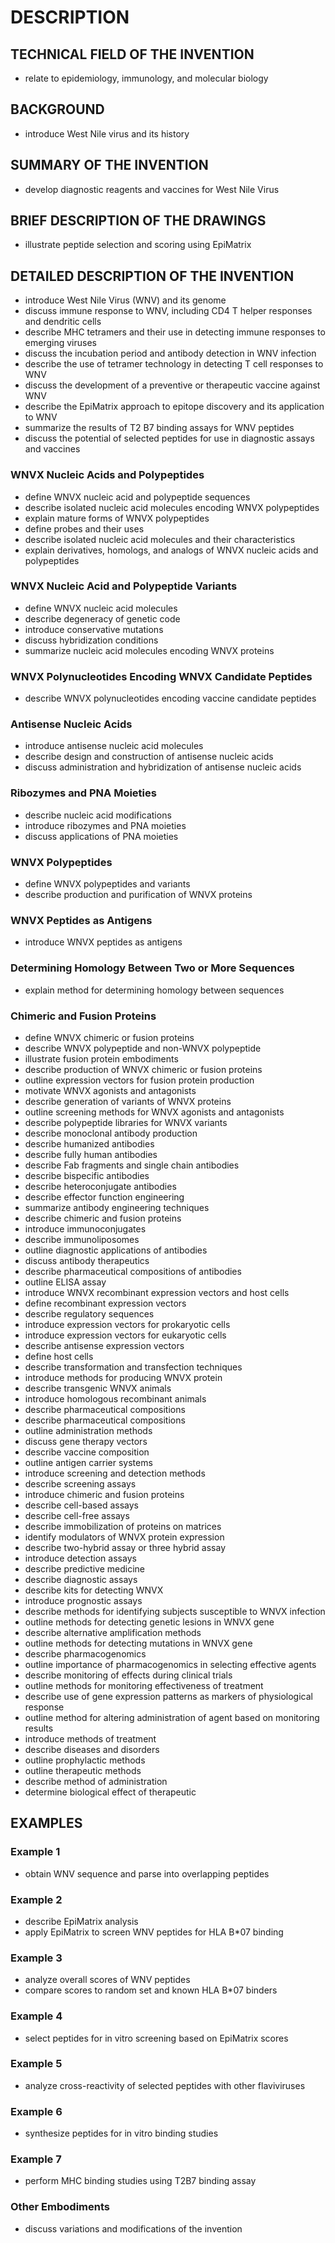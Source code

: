 # DESCRIPTION

## TECHNICAL FIELD OF THE INVENTION

- relate to epidemiology, immunology, and molecular biology

## BACKGROUND

- introduce West Nile virus and its history

## SUMMARY OF THE INVENTION

- develop diagnostic reagents and vaccines for West Nile Virus

## BRIEF DESCRIPTION OF THE DRAWINGS

- illustrate peptide selection and scoring using EpiMatrix

## DETAILED DESCRIPTION OF THE INVENTION

- introduce West Nile Virus (WNV) and its genome
- discuss immune response to WNV, including CD4 T helper responses and dendritic cells
- describe MHC tetramers and their use in detecting immune responses to emerging viruses
- discuss the incubation period and antibody detection in WNV infection
- describe the use of tetramer technology in detecting T cell responses to WNV
- discuss the development of a preventive or therapeutic vaccine against WNV
- describe the EpiMatrix approach to epitope discovery and its application to WNV
- summarize the results of T2 B7 binding assays for WNV peptides
- discuss the potential of selected peptides for use in diagnostic assays and vaccines

### WNVX Nucleic Acids and Polypeptides

- define WNVX nucleic acid and polypeptide sequences
- describe isolated nucleic acid molecules encoding WNVX polypeptides
- explain mature forms of WNVX polypeptides
- define probes and their uses
- describe isolated nucleic acid molecules and their characteristics
- explain derivatives, homologs, and analogs of WNVX nucleic acids and polypeptides

### WNVX Nucleic Acid and Polypeptide Variants

- define WNVX nucleic acid molecules
- describe degeneracy of genetic code
- introduce conservative mutations
- discuss hybridization conditions
- summarize nucleic acid molecules encoding WNVX proteins

### WNVX Polynucleotides Encoding WNVX Candidate Peptides

- describe WNVX polynucleotides encoding vaccine candidate peptides

### Antisense Nucleic Acids

- introduce antisense nucleic acid molecules
- describe design and construction of antisense nucleic acids
- discuss administration and hybridization of antisense nucleic acids

### Ribozymes and PNA Moieties

- describe nucleic acid modifications
- introduce ribozymes and PNA moieties
- discuss applications of PNA moieties

### WNVX Polypeptides

- define WNVX polypeptides and variants
- describe production and purification of WNVX proteins

### WNVX Peptides as Antigens

- introduce WNVX peptides as antigens

### Determining Homology Between Two or More Sequences

- explain method for determining homology between sequences

### Chimeric and Fusion Proteins

- define WNVX chimeric or fusion proteins
- describe WNVX polypeptide and non-WNVX polypeptide
- illustrate fusion protein embodiments
- describe production of WNVX chimeric or fusion proteins
- outline expression vectors for fusion protein production
- motivate WNVX agonists and antagonists
- describe generation of variants of WNVX proteins
- outline screening methods for WNVX agonists and antagonists
- describe polypeptide libraries for WNVX variants
- describe monoclonal antibody production
- describe humanized antibodies
- describe fully human antibodies
- describe Fab fragments and single chain antibodies
- describe bispecific antibodies
- describe heteroconjugate antibodies
- describe effector function engineering
- summarize antibody engineering techniques
- describe chimeric and fusion proteins
- introduce immunoconjugates
- describe immunoliposomes
- outline diagnostic applications of antibodies
- discuss antibody therapeutics
- describe pharmaceutical compositions of antibodies
- outline ELISA assay
- introduce WNVX recombinant expression vectors and host cells
- define recombinant expression vectors
- describe regulatory sequences
- introduce expression vectors for prokaryotic cells
- introduce expression vectors for eukaryotic cells
- describe antisense expression vectors
- define host cells
- describe transformation and transfection techniques
- introduce methods for producing WNVX protein
- describe transgenic WNVX animals
- introduce homologous recombinant animals
- describe pharmaceutical compositions
- describe pharmaceutical compositions
- outline administration methods
- discuss gene therapy vectors
- describe vaccine composition
- outline antigen carrier systems
- introduce screening and detection methods
- describe screening assays
- introduce chimeric and fusion proteins
- describe cell-based assays
- describe cell-free assays
- describe immobilization of proteins on matrices
- identify modulators of WNVX protein expression
- describe two-hybrid assay or three hybrid assay
- introduce detection assays
- describe predictive medicine
- describe diagnostic assays
- describe kits for detecting WNVX
- introduce prognostic assays
- describe methods for identifying subjects susceptible to WNVX infection
- outline methods for detecting genetic lesions in WNVX gene
- describe alternative amplification methods
- outline methods for detecting mutations in WNVX gene
- describe pharmacogenomics
- outline importance of pharmacogenomics in selecting effective agents
- describe monitoring of effects during clinical trials
- outline methods for monitoring effectiveness of treatment
- describe use of gene expression patterns as markers of physiological response
- outline method for altering administration of agent based on monitoring results
- introduce methods of treatment
- describe diseases and disorders
- outline prophylactic methods
- outline therapeutic methods
- describe method of administration
- determine biological effect of therapeutic

## EXAMPLES

### Example 1

- obtain WNV sequence and parse into overlapping peptides

### Example 2

- describe EpiMatrix analysis
- apply EpiMatrix to screen WNV peptides for HLA B*07 binding

### Example 3

- analyze overall scores of WNV peptides
- compare scores to random set and known HLA B*07 binders

### Example 4

- select peptides for in vitro screening based on EpiMatrix scores

### Example 5

- analyze cross-reactivity of selected peptides with other flaviviruses

### Example 6

- synthesize peptides for in vitro binding studies

### Example 7

- perform MHC binding studies using T2B7 binding assay

### Other Embodiments

- discuss variations and modifications of the invention

